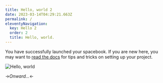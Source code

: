 ```yaml
---
title: Hello, world 2
date: 2023-03-14T04:29:21.663Z
permalink: /
eleventyNavigation:
  key: Hello 2
  order: 2
  title: Hello, world.
---
```

You have successfully launched your spacebook. If you are new here, you may want to [read the docs](https://spacebook.app/) for tips and tricks on setting up your project.

![Hello, world](/content/images/hello.jpg)

->*Onward...*<-



